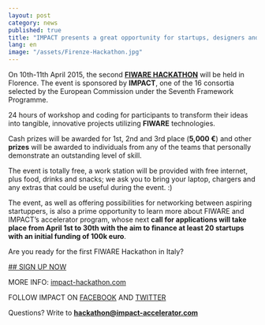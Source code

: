 ```yaml
---
layout: post
category: news
published: true
title: "IMPACT presents a great opportunity for startups, designers and marketing managers"
lang: en
image: "/assets/Firenze-Hackathon.jpg"
---
```


On 10th-11th April 2015, the second [**FIWARE HACKATHON**](http://www.impact-hackathon.com/) will be held in Florence.  The event is sponsored by **IMPACT**, one of the 16 consortia selected by the European Commission under the Seventh Framework Programme.

24 hours of workshop and coding for participants to transform their ideas into tangible, innovative projects utilizing **FIWARE** technologies.

Cash prizes will be awarded for 1st, 2nd and 3rd place (**5,000 €**) and other **prizes** will be awarded to individuals from any of the teams that personally demonstrate an outstanding level of skill. 

The event is totally free, a work station will be provided with free internet, plus food, drinks and snacks; we ask you to bring your laptop, chargers and any extras that could be useful during the event. :)

The event, as well as offering possibilities for networking between aspiring startuppers, is also a prime opportunity to learn more about FIWARE and IMPACT’s accelerator program, whose next **call for applications will take place from April 1st to 30th with the aim to finance at least 20 startups with an initial funding of 100k euro**. 

Are you ready for the first FIWARE Hackathon in Italy?

[## SIGN UP NOW](http://po.st/HackIMPACTSignUp)

MORE INFO: [impact-hackathon.com](http://www.impact-hackathon.com/)

FOLLOW IMPACT ON [FACEBOOK](https://www.facebook.com/ImpactAcc) AND [TWITTER](https://twitter.com/IMPACT_acc)


Questions? Write to **hackathon@impact-accelerator.com**